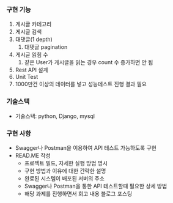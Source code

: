 ### 구현 기능
1. 게시글 카테고리
2. 게시글 검색
3. 대댓글(1 depth)
   1. 대댓글 pagination 
4. 게시글 읽힘 수
   1. 같은 User가 게시글을 읽는 경우 count 수 증가하면 안 됨
5. Rest API 설계
6. Unit Test
7. 1000만건 이상의 데이터를 넣고 성능테스트 진행 결과 필요

### 기술스택
-  기술스택: python, Django, mysql

### 구현 사항
- Swagger나 Postman을 이용하여 API 테스트 가능하도록 구현
- READ.ME 작성
    - 프로젝트 빌드, 자세한 실행 방법 명시
    - 구현 방법과 이유에 대한 간략한 설명
    - 완료된 시스템이 배포된 서버의 주소
    - Swagger나 Postman을 통한 API 테스트할때 필요한 상세 방법
    - 해당 과제를 진행하면서 회고 내용 블로그 포스팅
